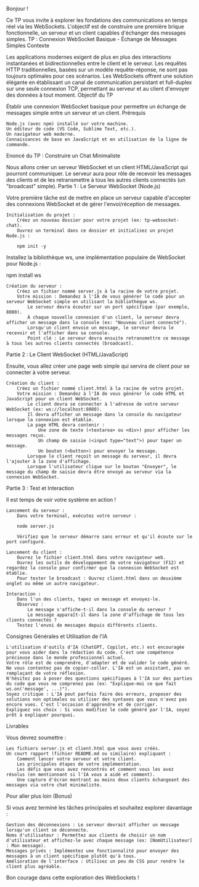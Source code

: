 Bonjour !

Ce TP vous invite à explorer les fondations des communications en temps réel via les WebSockets. L'objectif est de construire une première brique fonctionnelle, un serveur et un client capables d'échanger des messages simples.
TP : Connexion WebSocket Basique - Échange de Messages Simples
Contexte

Les applications modernes exigent de plus en plus des interactions instantanées et bidirectionnelles entre le client et le serveur. Les requêtes HTTP traditionnelles, basées sur un modèle requête-réponse, ne sont pas toujours optimales pour ces scénarios. Les WebSockets offrent une solution élégante en établissant un canal de communication persistant et full-duplex sur une seule connexion TCP, permettant au serveur et au client d'envoyer des données à tout moment.
Objectif du TP

Établir une connexion WebSocket basique pour permettre un échange de messages simple entre un serveur et un client.
Prérequis

    Node.js (avec npm) installé sur votre machine.
    Un éditeur de code (VS Code, Sublime Text, etc.).
    Un navigateur web moderne.
    Connaissances de base en JavaScript et en utilisation de la ligne de commande.

Enoncé du TP : Construire un Chat Minimaliste

Nous allons créer un serveur WebSocket et un client HTML/JavaScript qui pourront communiquer. Le serveur aura pour rôle de recevoir les messages des clients et de les retransmettre à tous les autres clients connectés (un "broadcast" simple).
Partie 1 : Le Serveur WebSocket (Node.js)

Votre première tâche est de mettre en place un serveur capable d'accepter des connexions WebSocket et de gérer l'envoi/réception de messages.

    Initialisation du projet :
        Créez un nouveau dossier pour votre projet (ex: tp-websocket-chat).
        Ouvrez un terminal dans ce dossier et initialisez un projet Node.js :

        npm init -y

Installez la bibliothèque ws, une implémentation populaire de WebSocket pour Node.js :

npm install ws

    Création du serveur :
        Créez un fichier nommé server.js à la racine de votre projet.
        Votre mission : Demandez à l'IA de vous générer le code pour un serveur WebSocket simple en utilisant la bibliothèque ws.
            Le serveur devra écouter sur un port spécifique (par exemple, 8080).
            À chaque nouvelle connexion d'un client, le serveur devra afficher un message dans la console (ex: "Nouveau client connecté").
            Lorsqu'un client envoie un message, le serveur devra le recevoir et l'afficher dans sa console.
            Point clé : Le serveur devra ensuite retransmettre ce message à tous les autres clients connectés (broadcast).

Partie 2 : Le Client WebSocket (HTML/JavaScript)

Ensuite, vous allez créer une page web simple qui servira de client pour se connecter à votre serveur.

    Création du client :
        Créez un fichier nommé client.html à la racine de votre projet.
        Votre mission : Demandez à l'IA de vous générer le code HTML et JavaScript pour un client WebSocket.
            Le client devra se connecter à l'adresse de votre serveur WebSocket (ex: ws://localhost:8080).
            Il devra afficher un message dans la console du navigateur lorsque la connexion est établie.
            La page HTML devra contenir :
                Une zone de texte (<textarea> ou <div>) pour afficher les messages reçus.
                Un champ de saisie (<input type="text">) pour taper un message.
                Un bouton (<button>) pour envoyer le message.
            Lorsque le client reçoit un message du serveur, il devra l'ajouter à la zone d'affichage.
            Lorsque l'utilisateur clique sur le bouton "Envoyer", le message du champ de saisie devra être envoyé au serveur via la connexion WebSocket.

Partie 3 : Test et Interaction

Il est temps de voir votre système en action !

    Lancement du serveur :
        Dans votre terminal, exécutez votre serveur :

        node server.js

        Vérifiez que le serveur démarre sans erreur et qu'il écoute sur le port configuré.

    Lancement du client :
        Ouvrez le fichier client.html dans votre navigateur web.
        Ouvrez les outils de développement de votre navigateur (F12) et regardez la console pour confirmer que la connexion WebSocket est établie.
        Pour tester le broadcast : Ouvrez client.html dans un deuxième onglet ou même un autre navigateur.

    Interaction :
        Dans l'un des clients, tapez un message et envoyez-le.
        Observez :
            Le message s'affiche-t-il dans la console du serveur ?
            Le message apparaît-il dans la zone d'affichage de tous les clients connectés ?
        Testez l'envoi de messages depuis différents clients.

Consignes Générales et Utilisation de l'IA

    L'utilisation d'outils d'IA (ChatGPT, Copilot, etc.) est encouragée pour vous aider dans la rédaction du code. C'est une compétence précieuse dans le monde professionnel actuel.
    Votre rôle est de comprendre, d'adapter et de valider le code généré. Ne vous contentez pas de copier-coller. L'IA est un assistant, pas un remplaçant de votre réflexion.
    N'hésitez pas à poser des questions spécifiques à l'IA sur des parties du code que vous ne comprenez pas (ex: "Explique-moi ce que fait ws.on('message', ...)").
    Soyez critique : L'IA peut parfois faire des erreurs, proposer des solutions non optimales ou utiliser des syntaxes que vous n'avez pas encore vues. C'est l'occasion d'apprendre et de corriger.
    Expliquez vos choix : Si vous modifiez le code généré par l'IA, soyez prêt à expliquer pourquoi.

Livrables

Vous devrez soumettre :

    Les fichiers server.js et client.html que vous avez créés.
    Un court rapport (fichier README.md ou similaire) expliquant :
        Comment lancer votre serveur et votre client.
        Les principales étapes de votre implémentation.
        Les défis que vous avez rencontrés et comment vous les avez résolus (en mentionnant si l'IA vous a aidé et comment).
        Une capture d'écran montrant au moins deux clients échangeant des messages via votre chat minimaliste.

Pour aller plus loin (Bonus)

Si vous avez terminé les tâches principales et souhaitez explorer davantage :

    Gestion des déconnexions : Le serveur devrait afficher un message lorsqu'un client se déconnecte.
    Noms d'utilisateur : Permettez aux clients de choisir un nom d'utilisateur et affichez-le avec chaque message (ex: [NomUtilisateur] : Mon message).
    Messages privés : Implémentez une fonctionnalité pour envoyer des messages à un client spécifique plutôt qu'à tous.
    Amélioration de l'interface : Utilisez un peu de CSS pour rendre le client plus agréable.

Bon courage dans cette exploration des WebSockets !